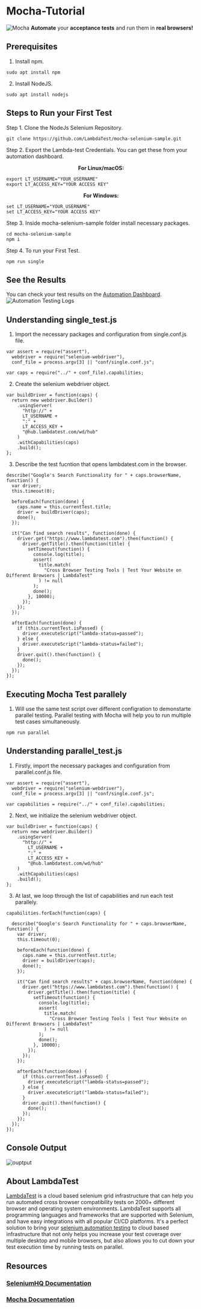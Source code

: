 # Mocha-Tutorial

![Mocha](https://www.lambdatest.com/blog/wp-content/uploads/2019/07/Front-end-development-frameworks-3-768x230.png)
**Automate** your **acceptance tests** and run them in **real browsers!**

## Prerequisites

1. Install npm.

```
sudo apt install npm
```

2. Install NodeJS.

```
sudo apt install nodejs
```

## Steps to Run your First Test

Step 1. Clone the NodeJs Selenium Repository.

```
git clone https://github.com/LambdaTest/mocha-selenium-sample.git
```

Step 2. Export the Lambda-test Credentials. You can get these from your automation dashboard.

<p align="center">
   <b>For Linux/macOS:</b>

```
export LT_USERNAME="YOUR_USERNAME"
export LT_ACCESS_KEY="YOUR ACCESS KEY"
```

<p align="center">
   <b>For Windows:</b>

```
set LT_USERNAME="YOUR_USERNAME"
set LT_ACCESS_KEY="YOUR ACCESS KEY"
```

Step 3. Inside mocha-selenium-sample folder install necessary packages.

```
cd mocha-selenium-sample
npm i
```

Step 4. To run your First Test.

```
npm run single
```

## See the Results

You can check your test results on the [Automation Dashboard](https://automation.lambdatest.com/build).
![Automation Testing Logs](https://github.com/LambdaTest/nodejs-selenium-sample/blob/master/tutorial-images/automation%20testing%20logs.PNG)

## Understanding single_test.js

1. Import the necessary packages and configuration from single.conf.js file.

```
var assert = require("assert"),
  webdriver = require("selenium-webdriver"),
  conf_file = process.argv[3] || "conf/single.conf.js";

var caps = require("../" + conf_file).capabilities;
```

2. Create the selenium webdriver object.

```
var buildDriver = function(caps) {
  return new webdriver.Builder()
    .usingServer(
      "http://" +
      LT_USERNAME +
      ":" +
      LT_ACCESS_KEY +
      "@hub.lambdatest.com/wd/hub"
    )
    .withCapabilities(caps)
    .build();
};
```

3. Describe the test fucntion that opens lambdatest.com in the browser.

```
describe("Google's Search Functionality for " + caps.browserName, function() {
  var driver;
  this.timeout(0);

  beforeEach(function(done) {
    caps.name = this.currentTest.title;
    driver = buildDriver(caps);
    done();
  });

  it("Can find search results", function(done) {
    driver.get("https://www.lambdatest.com").then(function() {
      driver.getTitle().then(function(title) {
        setTimeout(function() {
          console.log(title);
          assert(
            title.match(
              "Cross Browser Testing Tools | Test Your Website on Different Browsers | LambdaTest"
            ) != null
          );
          done();
        }, 10000);
      });
    });
  });

  afterEach(function(done) {
    if (this.currentTest.isPassed) {
      driver.executeScript("lambda-status=passed");
    } else {
      driver.executeScript("lambda-status=failed");
    }
    driver.quit().then(function() {
      done();
    });
  });
});
```

## Executing Mocha Test parallely

1. Will use the same test script over different configration to demonstarte parallel testing. Parallel testing with Mocha will help you to run multiple test cases simultaneously.

```
npm run parallel
```

## Understanding parallel_test.js

1. Firstly, import the necessary packages and configuration from parallel.conf.js file.

```
var assert = require("assert"),
  webdriver = require("selenium-webdriver"),
  conf_file = process.argv[3] || "conf/single.conf.js";

var capabilities = require("../" + conf_file).capabilities;
```

2. Next, we initialize the selenium webdriver object.

```
var buildDriver = function(caps) {
  return new webdriver.Builder()
    .usingServer(
      "http://" +
        LT_USERNAME +
        ":" +
        LT_ACCESS_KEY +
        "@hub.lambdatest.com/wd/hub"
    )
    .withCapabilities(caps)
    .build();
};
```

3. At last, we loop through the list of capabilities and run each test parallely.

```
capabilities.forEach(function(caps) {

  describe("Google's Search Functionality for " + caps.browserName, function() {
    var driver;
    this.timeout(0);

    beforeEach(function(done) {
      caps.name = this.currentTest.title;
      driver = buildDriver(caps);
      done();
    });

    it("Can find search results" + caps.browserName, function(done) {
      driver.get("https://www.lambdatest.com").then(function() {
        driver.getTitle().then(function(title) {
          setTimeout(function() {
            console.log(title);
            assert(
              title.match(
                "Cross Browser Testing Tools | Test Your Website on Different Browsers | LambdaTest"
              ) != null
            );
            done();
          }, 10000);
        });
      });
    });

    afterEach(function(done) {
      if (this.currentTest.isPassed) {
        driver.executeScript("lambda-status=passed");
      } else {
        driver.executeScript("lambda-status=failed");
      }
      driver.quit().then(function() {
        done();
      });
    });
  });
});
```

## Console Output

![ouptput](https://www.lambdatest.com/blog/wp-content/uploads/2020/01/outputcode.png)

## About LambdaTest

[LambdaTest](https://www.lambdatest.com/) is a cloud based selenium grid infrastructure that can help you run automated cross browser compatibility tests on 2000+ different browser and operating system environments. LambdaTest supports all programming languages and frameworks that are supported with Selenium, and have easy integrations with all popular CI/CD platforms. It's a perfect solution to bring your [selenium automation testing](https://www.lambdatest.com/selenium-automation) to cloud based infrastructure that not only helps you increase your test coverage over multiple desktop and mobile browsers, but also allows you to cut down your test execution time by running tests on parallel.

## Resources

### [SeleniumHQ Documentation](http://www.seleniumhq.org/docs/)

### [Mocha Documentation](https://mochajs.org/)
